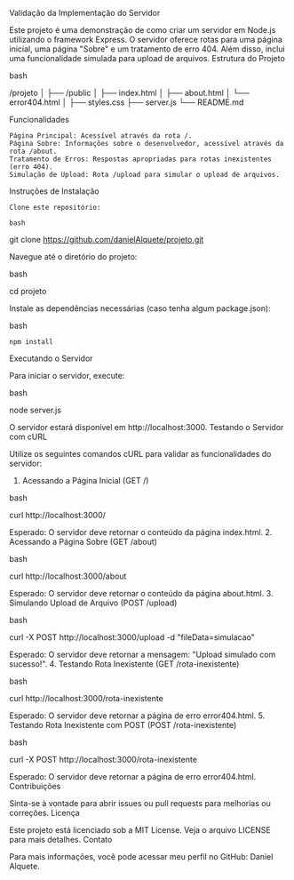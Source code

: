 Validação da Implementação do Servidor

Este projeto é uma demonstração de como criar um servidor em Node.js utilizando o framework Express. O servidor oferece rotas para uma página inicial, uma página "Sobre" e um tratamento de erro 404. Além disso, inclui uma funcionalidade simulada para upload de arquivos.
Estrutura do Projeto

bash

/projeto
│
├── /public
│   ├── index.html
│   ├── about.html
│   └── error404.html
│
├── styles.css
├── server.js
└── README.md

Funcionalidades

    Página Principal: Acessível através da rota /.
    Página Sobre: Informações sobre o desenvolvedor, acessível através da rota /about.
    Tratamento de Erros: Respostas apropriadas para rotas inexistentes (erro 404).
    Simulação de Upload: Rota /upload para simular o upload de arquivos.

Instruções de Instalação

    Clone este repositório:

    bash

git clone https://github.com/danielAlquete/projeto.git

Navegue até o diretório do projeto:

bash

cd projeto

Instale as dependências necessárias (caso tenha algum package.json):

bash

    npm install

Executando o Servidor

Para iniciar o servidor, execute:

bash

node server.js

O servidor estará disponível em http://localhost:3000.
Testando o Servidor com cURL

Utilize os seguintes comandos cURL para validar as funcionalidades do servidor:
1. Acessando a Página Inicial (GET /)

bash

curl http://localhost:3000/

Esperado: O servidor deve retornar o conteúdo da página index.html.
2. Acessando a Página Sobre (GET /about)

bash

curl http://localhost:3000/about

Esperado: O servidor deve retornar o conteúdo da página about.html.
3. Simulando Upload de Arquivo (POST /upload)

bash

curl -X POST http://localhost:3000/upload -d "fileData=simulacao"

Esperado: O servidor deve retornar a mensagem: "Upload simulado com sucesso!".
4. Testando Rota Inexistente (GET /rota-inexistente)

bash

curl http://localhost:3000/rota-inexistente

Esperado: O servidor deve retornar a página de erro error404.html.
5. Testando Rota Inexistente com POST (POST /rota-inexistente)

bash

curl -X POST http://localhost:3000/rota-inexistente

Esperado: O servidor deve retornar a página de erro error404.html.
Contribuições

Sinta-se à vontade para abrir issues ou pull requests para melhorias ou correções.
Licença

Este projeto está licenciado sob a MIT License. Veja o arquivo LICENSE para mais detalhes.
Contato

Para mais informações, você pode acessar meu perfil no GitHub: Daniel Alquete.
